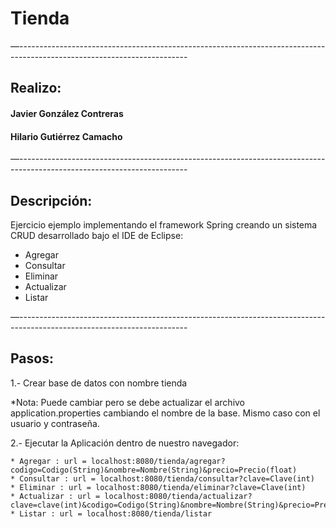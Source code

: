 # Tienda
—------------------------------------------------------------------------------------------------------------------------

## Realizo:

#### Javier González Contreras
#### Hilario Gutiérrez Camacho

—------------------------------------------------------------------------------------------------------------------------

## Descripción:

Ejercicio ejemplo implementando el framework Spring creando un sistema CRUD desarrollado bajo el IDE de Eclipse:

* Agregar
* Consultar
* Eliminar
* Actualizar
* Listar

—------------------------------------------------------------------------------------------------------------------------

## Pasos:

1.- Crear base de datos con nombre tienda

*Nota: 
  Puede cambiar pero se debe actualizar el archivo application.properties cambiando el nombre de la base.
  Mismo caso con el usuario y contraseña.
  
2.- Ejecutar la Aplicación dentro de nuestro navegador:

    * Agregar : url = localhost:8080/tienda/agregar?codigo=Codigo(String)&nombre=Nombre(String)&precio=Precio(float)
    * Consultar : url = localhost:8080/tienda/consultar?clave=Clave(int)
    * Eliminar : url = localhost:8080/tienda/eliminar?clave=Clave(int)
    * Actualizar : url = localhost:8080/tienda/actualizar?clave=clave(int)&codigo=Codigo(String)&nombre=Nombre(String)&precio=Precio(float)
    * Listar : url = localhost:8080/tienda/listar
